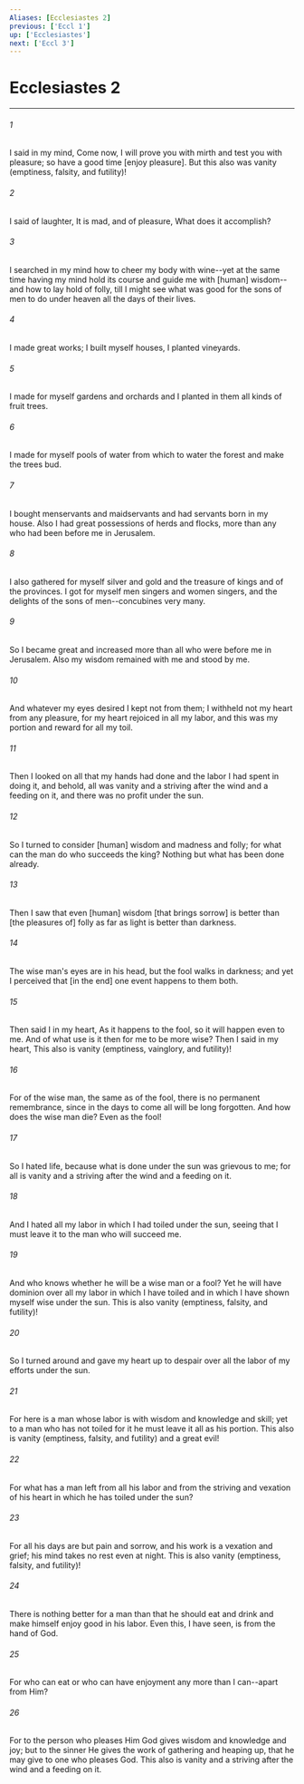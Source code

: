 ```yaml
---
Aliases: [Ecclesiastes 2]
previous: ['Eccl 1']
up: ['Ecclesiastes']
next: ['Eccl 3']
---
```

# Ecclesiastes 2

***














###### 1 






I said in my mind, Come now, I will prove you with mirth and test you with pleasure; so have a good time [enjoy pleasure]. But this also was vanity (emptiness, falsity, and futility)! 













###### 2 






I said of laughter, It is mad, and of pleasure, What does it accomplish? 













###### 3 






I searched in my mind how to cheer my body with wine--yet at the same time having my mind hold its course and guide me with [human] wisdom--and how to lay hold of folly, till I might see what was good for the sons of men to do under heaven all the days of their lives. 













###### 4 






I made great works; I built myself houses, I planted vineyards. 













###### 5 






I made for myself gardens and orchards and I planted in them all kinds of fruit trees. 













###### 6 






I made for myself pools of water from which to water the forest and make the trees bud. 













###### 7 






I bought menservants and maidservants and had servants born in my house. Also I had great possessions of herds and flocks, more than any who had been before me in Jerusalem. 













###### 8 






I also gathered for myself silver and gold and the treasure of kings and of the provinces. I got for myself men singers and women singers, and the delights of the sons of men--concubines very many. 













###### 9 






So I became great and increased more than all who were before me in Jerusalem. Also my wisdom remained with me and stood by me. 













###### 10 






And whatever my eyes desired I kept not from them; I withheld not my heart from any pleasure, for my heart rejoiced in all my labor, and this was my portion and reward for all my toil. 













###### 11 






Then I looked on all that my hands had done and the labor I had spent in doing it, and behold, all was vanity and a striving after the wind and a feeding on it, and there was no profit under the sun. 













###### 12 






So I turned to consider [human] wisdom and madness and folly; for what can the man do who succeeds the king? Nothing but what has been done already. 













###### 13 






Then I saw that even [human] wisdom [that brings sorrow] is better than [the pleasures of] folly as far as light is better than darkness. 













###### 14 






The wise man's eyes are in his head, but the fool walks in darkness; and yet I perceived that [in the end] one event happens to them both. 













###### 15 






Then said I in my heart, As it happens to the fool, so it will happen even to me. And of what use is it then for me to be more wise? Then I said in my heart, This also is vanity (emptiness, vainglory, and futility)! 













###### 16 






For of the wise man, the same as of the fool, there is no permanent remembrance, since in the days to come all will be long forgotten. And how does the wise man die? Even as the fool! 













###### 17 






So I hated life, because what is done under the sun was grievous to me; for all is vanity and a striving after the wind and a feeding on it. 













###### 18 






And I hated all my labor in which I had toiled under the sun, seeing that I must leave it to the man who will succeed me. 













###### 19 






And who knows whether he will be a wise man or a fool? Yet he will have dominion over all my labor in which I have toiled and in which I have shown myself wise under the sun. This is also vanity (emptiness, falsity, and futility)! 













###### 20 






So I turned around and gave my heart up to despair over all the labor of my efforts under the sun. 













###### 21 






For here is a man whose labor is with wisdom and knowledge and skill; yet to a man who has not toiled for it he must leave it all as his portion. This also is vanity (emptiness, falsity, and futility) and a great evil! 













###### 22 






For what has a man left from all his labor and from the striving and vexation of his heart in which he has toiled under the sun? 













###### 23 






For all his days are but pain and sorrow, and his work is a vexation and grief; his mind takes no rest even at night. This is also vanity (emptiness, falsity, and futility)! 













###### 24 






There is nothing better for a man than that he should eat and drink and make himself enjoy good in his labor. Even this, I have seen, is from the hand of God. 













###### 25 






For who can eat or who can have enjoyment any more than I can--apart from Him? 













###### 26 






For to the person who pleases Him God gives wisdom and knowledge and joy; but to the sinner He gives the work of gathering and heaping up, that he may give to one who pleases God. This also is vanity and a striving after the wind and a feeding on it.
